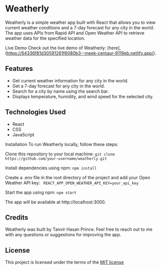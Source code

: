 # Weatherly
Weatherly is a simple weather app built with React that allows you to view current weather conditions and a 7-day forecast for any city in the world. The app uses APIs from Rapid API and Open Weather API to retrieve weather data for the specified location.

Live Demo
Check out the live demo of Weatherly: [here],(https://64336f81d30591261f6080b3--meek-centaur-9119eb.netlify.app/).

## Features
- Get current weather information for any city in the world.
- Get a 7-day forecast for any city in the world.
- Search for a city by name using the search bar.
- Displays temperature, humidity, and wind speed for the selected city.

## Technologies Used
- React
- CSS
- JavaScript

Installation
To run Weatherly locally, follow these steps:

Clone this repository to your local machine:
``` git clone https://github.com/your-username/weatherly.git ``` 

Install dependencies using npm:
``` npm install ``` 

Create a .env file in the root directory of the project and add your Open Weather API key:
``` REACT_APP_OPEN_WEATHER_API_KEY=your_api_key``` 

Start the app using npm:
``` npm start ``` 

The app will be available at http://localhost:3000.

## Credits
Weatherly was built by Tanvir Hasan Prince. Feel free to reach out to me with any questions or suggestions for improving the app.

## License
This project is licensed under the terms of the [MIT license](https://opensource.org/licenses/MIT "MIT License")